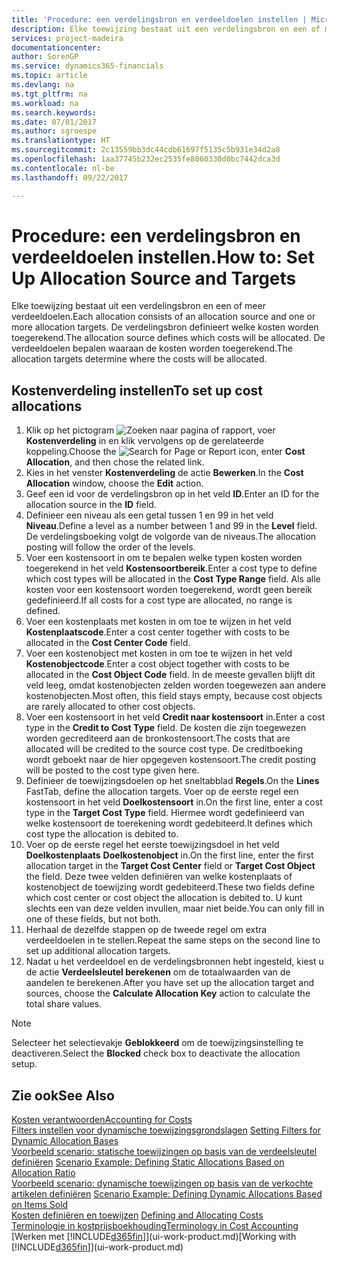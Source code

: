 ```yaml
---
title: 'Procedure: een verdelingsbron en verdeeldoelen instellen | Microsoft Docs'
description: Elke toewijzing bestaat uit een verdelingsbron en een of meer verdeeldoelen. De verdelingsbron definieert welke kosten worden toegerekend. De verdeeldoelen bepalen waaraan de kosten worden toegerekend.
services: project-madeira
documentationcenter: 
author: SorenGP
ms.service: dynamics365-financials
ms.topic: article
ms.devlang: na
ms.tgt_pltfrm: na
ms.workload: na
ms.search.keywords: 
ms.date: 07/01/2017
ms.author: sgroespe
ms.translationtype: HT
ms.sourcegitcommit: 2c13559bb3dc44cdb61697f5135c5b931e34d2a8
ms.openlocfilehash: 1aa37745b232ec2535fe8060330d0bc7442dca3d
ms.contentlocale: nl-be
ms.lasthandoff: 09/22/2017

---
```

# <a name="how-to-set-up-allocation-source-and-targets"></a><span data-ttu-id="5e82e-105">Procedure: een verdelingsbron en verdeeldoelen instellen.</span><span class="sxs-lookup"><span data-stu-id="5e82e-105">How to: Set Up Allocation Source and Targets</span></span>
<span data-ttu-id="5e82e-106">Elke toewijzing bestaat uit een verdelingsbron en een of meer verdeeldoelen.</span><span class="sxs-lookup"><span data-stu-id="5e82e-106">Each allocation consists of an allocation source and one or more allocation targets.</span></span> <span data-ttu-id="5e82e-107">De verdelingsbron definieert welke kosten worden toegerekend.</span><span class="sxs-lookup"><span data-stu-id="5e82e-107">The allocation source defines which costs will be allocated.</span></span> <span data-ttu-id="5e82e-108">De verdeeldoelen bepalen waaraan de kosten worden toegerekend.</span><span class="sxs-lookup"><span data-stu-id="5e82e-108">The allocation targets determine where the costs will be allocated.</span></span>  

## <a name="to-set-up-cost-allocations"></a><span data-ttu-id="5e82e-109">Kostenverdeling instellen</span><span class="sxs-lookup"><span data-stu-id="5e82e-109">To set up cost allocations</span></span>  
1.  <span data-ttu-id="5e82e-110">Klik op het pictogram ![Zoeken naar pagina of rapport](media/ui-search/search_small.png "pictogram Zoeken naar pagina of rapport"), voer **Kostenverdeling** in en klik vervolgens op de gerelateerde koppeling.</span><span class="sxs-lookup"><span data-stu-id="5e82e-110">Choose the ![Search for Page or Report](media/ui-search/search_small.png "Search for Page or Report icon") icon, enter **Cost Allocation**, and then chose the related link.</span></span>  
2.  <span data-ttu-id="5e82e-111">Kies in het venster **Kostenverdeling** de actie **Bewerken**.</span><span class="sxs-lookup"><span data-stu-id="5e82e-111">In the **Cost Allocation** window, choose the **Edit** action.</span></span>  
3.  <span data-ttu-id="5e82e-112">Geef een id voor de verdelingsbron op in het veld **ID**.</span><span class="sxs-lookup"><span data-stu-id="5e82e-112">Enter an ID for the allocation source in the **ID** field.</span></span>  
4.  <span data-ttu-id="5e82e-113">Definieer een niveau als een getal tussen 1 en 99 in het veld **Niveau**.</span><span class="sxs-lookup"><span data-stu-id="5e82e-113">Define a level as a number between 1 and 99 in the **Level** field.</span></span> <span data-ttu-id="5e82e-114">De verdelingsboeking volgt de volgorde van de niveaus.</span><span class="sxs-lookup"><span data-stu-id="5e82e-114">The allocation posting will follow the order of the levels.</span></span>  
5.  <span data-ttu-id="5e82e-115">Voer een kostensoort in om te bepalen welke typen kosten worden toegerekend in het veld **Kostensoortbereik**.</span><span class="sxs-lookup"><span data-stu-id="5e82e-115">Enter a cost type to define which cost types will be allocated in the **Cost Type Range** field.</span></span> <span data-ttu-id="5e82e-116">Als alle kosten voor een kostensoort worden toegerekend, wordt geen bereik gedefinieerd.</span><span class="sxs-lookup"><span data-stu-id="5e82e-116">If all costs for a cost type are allocated, no range is defined.</span></span>  
6.  <span data-ttu-id="5e82e-117">Voer een kostenplaats met kosten in om toe te wijzen in het veld **Kostenplaatscode**.</span><span class="sxs-lookup"><span data-stu-id="5e82e-117">Enter a cost center together with costs to be allocated in the **Cost Center Code** field.</span></span>  
7.  <span data-ttu-id="5e82e-118">Voer een kostenobject met kosten in om toe te wijzen in het veld **Kostenobjectcode**.</span><span class="sxs-lookup"><span data-stu-id="5e82e-118">Enter a cost object together with costs to be allocated in the **Cost Object Code** field.</span></span> <span data-ttu-id="5e82e-119">In de meeste gevallen blijft dit veld leeg, omdat kostenobjecten zelden worden toegewezen aan andere kostenobjecten.</span><span class="sxs-lookup"><span data-stu-id="5e82e-119">Most often, this field stays empty, because cost objects are rarely allocated to other cost objects.</span></span>  
8.  <span data-ttu-id="5e82e-120">Voer een kostensoort in het veld **Credit naar kostensoort** in.</span><span class="sxs-lookup"><span data-stu-id="5e82e-120">Enter a cost type in the **Credit to Cost Type** field.</span></span> <span data-ttu-id="5e82e-121">De kosten die zijn toegewezen worden gecrediteerd aan de bronkostensoort.</span><span class="sxs-lookup"><span data-stu-id="5e82e-121">The costs that are allocated will be credited to the source cost type.</span></span> <span data-ttu-id="5e82e-122">De creditboeking wordt geboekt naar de hier opgegeven kostensoort.</span><span class="sxs-lookup"><span data-stu-id="5e82e-122">The credit posting will be posted to the cost type given here.</span></span>  
9. <span data-ttu-id="5e82e-123">Definieer de toewijzingsdoelen op het sneltabblad **Regels**.</span><span class="sxs-lookup"><span data-stu-id="5e82e-123">On the **Lines** FastTab, define the allocation targets.</span></span> <span data-ttu-id="5e82e-124">Voer op de eerste regel een kostensoort in het veld **Doelkostensoort** in.</span><span class="sxs-lookup"><span data-stu-id="5e82e-124">On the first line, enter a cost type in the **Target Cost Type** field.</span></span> <span data-ttu-id="5e82e-125">Hiermee wordt gedefinieerd van welke kostensoort de toerekening wordt gedebiteerd.</span><span class="sxs-lookup"><span data-stu-id="5e82e-125">It defines which cost type the allocation is debited to.</span></span>  
10. <span data-ttu-id="5e82e-126">Voer op de eerste regel het eerste toewijzingsdoel in het veld **Doelkostenplaats** **Doelkostenobject** in.</span><span class="sxs-lookup"><span data-stu-id="5e82e-126">On the first line, enter the first allocation target in the **Target Cost Center** field or **Target Cost Object** the field.</span></span> <span data-ttu-id="5e82e-127">Deze twee velden definiëren van welke kostenplaats of kostenobject de toewijzing wordt gedebiteerd.</span><span class="sxs-lookup"><span data-stu-id="5e82e-127">These two fields define which cost center or cost object the allocation is debited to.</span></span> <span data-ttu-id="5e82e-128">U kunt slechts een van deze velden invullen, maar niet beide.</span><span class="sxs-lookup"><span data-stu-id="5e82e-128">You can only fill in one of these fields, but not both.</span></span>  
11. <span data-ttu-id="5e82e-129">Herhaal de dezelfde stappen op de tweede regel om extra verdeeldoelen in te stellen.</span><span class="sxs-lookup"><span data-stu-id="5e82e-129">Repeat the same steps on the second line to set up additional allocation targets.</span></span>  
12. <span data-ttu-id="5e82e-130">Nadat u het verdeeldoel en de verdelingsbronnen hebt ingesteld, kiest u de actie **Verdeelsleutel berekenen** om de totaalwaarden van de aandelen te berekenen.</span><span class="sxs-lookup"><span data-stu-id="5e82e-130">After you have set up the allocation target and sources, choose the **Calculate Allocation Key** action to calculate the total share values.</span></span>  

> [!NOTE]  
>  <span data-ttu-id="5e82e-131">Selecteer het selectievakje **Geblokkeerd** om de toewijzingsinstelling te deactiveren.</span><span class="sxs-lookup"><span data-stu-id="5e82e-131">Select the **Blocked** check box to deactivate the allocation setup.</span></span>  

## <a name="see-also"></a><span data-ttu-id="5e82e-132">Zie ook</span><span class="sxs-lookup"><span data-stu-id="5e82e-132">See Also</span></span>  
[<span data-ttu-id="5e82e-133">Kosten verantwoorden</span><span class="sxs-lookup"><span data-stu-id="5e82e-133">Accounting for Costs</span></span>](finance-manage-cost-accounting.md)  
 <span data-ttu-id="5e82e-134">[Filters instellen voor dynamische toewijzingsgrondslagen](finance-setting-filters-for-dynamic-allocation-bases.md) </span><span class="sxs-lookup"><span data-stu-id="5e82e-134">[Setting Filters for Dynamic Allocation Bases](finance-setting-filters-for-dynamic-allocation-bases.md) </span></span>  
 <span data-ttu-id="5e82e-135">[Voorbeeld scenario: statische toewijzingen op basis van de verdeelsleutel definiëren](finance-scenario-example-defining-static-allocations-based-on-allocation-ratio.md) </span><span class="sxs-lookup"><span data-stu-id="5e82e-135">[Scenario Example: Defining Static Allocations Based on Allocation Ratio](finance-scenario-example-defining-static-allocations-based-on-allocation-ratio.md) </span></span>  
 <span data-ttu-id="5e82e-136">[Voorbeeld scenario: dynamische toewijzingen op basis van de verkochte artikelen definiëren](finance-scenario-example-defining-dynamic-allocations-based-on-items-sold.md) </span><span class="sxs-lookup"><span data-stu-id="5e82e-136">[Scenario Example: Defining Dynamic Allocations Based on Items Sold](finance-scenario-example-defining-dynamic-allocations-based-on-items-sold.md) </span></span>  
 <span data-ttu-id="5e82e-137">[Kosten definiëren en toewijzen](finance-define-and-allocate-costs.md) </span><span class="sxs-lookup"><span data-stu-id="5e82e-137">[Defining and Allocating Costs](finance-define-and-allocate-costs.md) </span></span>  
 [<span data-ttu-id="5e82e-138">Terminologie in kostprijsboekhouding</span><span class="sxs-lookup"><span data-stu-id="5e82e-138">Terminology in Cost Accounting</span></span>](finance-terminology-in-cost-accounting.md)  
 <span data-ttu-id="5e82e-139">[Werken met [!INCLUDE[d365fin](includes/d365fin_md.md)]](ui-work-product.md)</span><span class="sxs-lookup"><span data-stu-id="5e82e-139">[Working with [!INCLUDE[d365fin](includes/d365fin_md.md)]](ui-work-product.md)</span></span>

